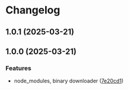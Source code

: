 # Changelog

## 1.0.1 (2025-03-21)

## 1.0.0 (2025-03-21)

### Features

- node_modules, binary downloader ([7e20cd1](https://github.com/supabase-community/postgrestools-vscode/commit/7e20cd12d46952f8684fcf9b7796d03fd1286b97))
